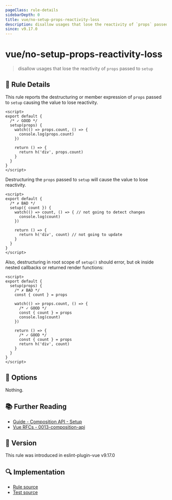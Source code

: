 ```yaml
---
pageClass: rule-details
sidebarDepth: 0
title: vue/no-setup-props-reactivity-loss
description: disallow usages that lose the reactivity of `props` passed to `setup`
since: v9.17.0
---
```

# vue/no-setup-props-reactivity-loss

> disallow usages that lose the reactivity of `props` passed to `setup`

## :book: Rule Details

This rule reports the destructuring or member expression of `props` passed to `setup` causing the value to lose reactivity.

<eslint-code-block :rules="{'vue/no-setup-props-reactivity-loss': ['error']}">

```vue
<script>
export default {
  /* ✓ GOOD */
  setup(props) {
    watch(() => props.count, () => {
      console.log(props.count)
    })

    return () => {
      return h('div', props.count)
    }
  }
}
</script>
```

</eslint-code-block>

Destructuring the `props` passed to `setup` will cause the value to lose reactivity.

<eslint-code-block :rules="{'vue/no-setup-props-reactivity-loss': ['error']}">

```vue
<script>
export default {
  /* ✗ BAD */
  setup({ count }) {
    watch(() => count, () => { // not going to detect changes
      console.log(count)
    })

    return () => {
      return h('div', count) // not going to update
    }
  }
}
</script>
```

</eslint-code-block>

Also, destructuring in root scope of `setup()` should error, but ok inside nested callbacks or returned render functions:

<eslint-code-block :rules="{'vue/no-setup-props-reactivity-loss': ['error']}">

```vue
<script>
export default {
  setup(props) {
    /* ✗ BAD */
    const { count } = props

    watch(() => props.count, () => {
      /* ✓ GOOD */
      const { count } = props
      console.log(count)
    })

    return () => {
      /* ✓ GOOD */
      const { count } = props
      return h('div', count)
    }
  }
}
</script>
```

</eslint-code-block>

## :wrench: Options

Nothing.

## :books: Further Reading

- [Guide - Composition API - Setup](https://vuejs.org/api/composition-api-setup.html)
- [Vue RFCs - 0013-composition-api](https://github.com/vuejs/rfcs/blob/master/active-rfcs/0013-composition-api.md)

## :rocket: Version

This rule was introduced in eslint-plugin-vue v9.17.0

## :mag: Implementation

- [Rule source](https://github.com/vuejs/eslint-plugin-vue/blob/master/lib/rules/no-setup-props-reactivity-loss.js)
- [Test source](https://github.com/vuejs/eslint-plugin-vue/blob/master/tests/lib/rules/no-setup-props-reactivity-loss.js)
